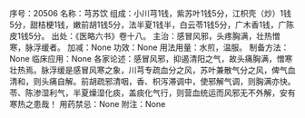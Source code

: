 序号：20506
名称：芎苏饮
组成：小川芎1钱，紫苏叶1钱5分，江枳壳（炒）1钱5分，甜桔梗1钱，嫩前胡1钱5分，法半夏1钱半，白云苓1钱5分，广木香1钱，广陈皮1钱5分。
出处：《医略六书》卷十八。
主治：感冒风邪，头疼胸满，壮热憎寒，脉浮缓者。
加减：None
功效：None
用法用量：水煎，温服。
制备方法：None
临床应用：None
各家论述：感冒风邪，抑遏清阳之气，故头痛胸满，憎寒壮热焉。脉浮缓是感冒风寒之象，川芎专疏血分之风，苏叶兼散气分之风，俾气血清和，则头痛自解。前胡疏邪清咽，香、枳泻滞调中，使邪解气调，则胸满亦快。苓、陈渗湿利气，半夏燥湿化痰，盖痰化气行，则营血统运而风邪无不外解，安有寒热之患哉！
用药禁忌：None
附注：None
